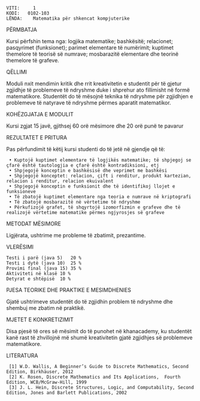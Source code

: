 	VITI:     1	
	KODI:	0102-103	
	LËNDA:    Matematika për shkencat kompjuterike
					

PËRMBATJA

Kursi përfshin tema nga: logjika matematike; bashkësitë;  relacionet; pasqyrimet (funksionet); parimet elementare të numërimit; kuptimet themelore të teorisë së numrave; mosbarazitë elementare dhe teorinë themelore të grafeve.

QËLLIMI

Moduli nxit mendimin kritik dhe rrit kreativitetin e studentit për të gjetur zgjidhje të problemeve të ndryshme duke i shprehur ato fillimisht në formë matematikore.
Studentët do të mësojnë teknika të ndryshme për zgjidhjen e problemeve të natyrave të ndryshme përmes aparatit matematikor.

KOHËZGJATJA E MODULIT

Kursi zgjat 15 javë, gjithsej 60 orë mësimore dhe 20 orë punë te pavarur

REZULTATET E PRITURA

Pas përfundimit të këtij kursi studenti do të jetë në gjendje që të:

     • Kuptojë kuptimet elementare të logjikës matematike; të shpjegoj se çfarë është tautologjia e çfarë është kontradiksioni, etj
     • Shpjegojë konceptin e bashkësisë dhe veprimet me bashkësi
     • Shpjegojë konceptet: relacion, çift i renditur, produkt kartezian, relacion i renditur, relacion ekuivalent
     • Shpjegojë konceptin e funksionit dhe të identifikoj llojet e funksioneve
     • Të zbatojë kuptimet elementare nga teoria e numrave në kriptografi
     • Të zbatojë mosbarazitë në vërtetime të ndryshme
     • Përkufizojë grafet, të shqyrtojë izomorfizmin e grafeve dhe të realizojë vërtetime matematike përmes ngjyrosjes së grafeve 

METODAT MËSIMORE

Ligjërata, ushtrime me probleme të zbatimit, prezantime.

VLERËSIMI

    Testi i parë (java 5)	20 %
    Testi i dytë (java 10)	25 %
    Provimi final (java 15)	35 %
    Aktiviteti në klasë	10 %
    Detyrat e shtëpisë	10 %

PJESA TEORIKE DHE PRAKTIKE E MESIMDHENIES

Gjatë ushtrimeve studentët do të zgjidhin problem të ndryshme dhe shembuj me zbatim në praktikë.

MJETET E KONKRETIZIMIT

Disa pjesë të ores së mësimit do të punohet në khanacademy, ku studentët kanë rast të zhvillojnë më shumë kreativitetin gjatë zgjidhjes së problemeve matematikore.

LITERATURA

     [1] W.D. Wallis, A Beginner’s Guide to Discrete Mathematics, Second Edition, Birkhäuser, 2012 
     [2] K. Rosen, Discrete Mathematics and Its Applications,  Fourth Edition, WCB/McGraw-Hill, 1999
     [3] J. L. Hein, Discrete Structures, Logic, and Computability, Second Edition, Jones and Barlett Publications, 2002
